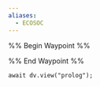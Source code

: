 ```yaml
---
aliases:
  - ECOSOC
---
```


%% Begin Waypoint %%


%% End Waypoint %%

```dataviewjs
await dv.view("prolog");
```